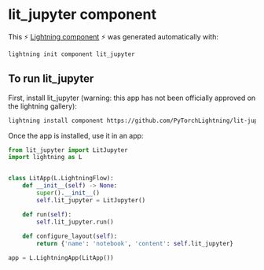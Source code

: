 # lit_jupyter component

This ⚡ [Lightning component](lightning.ai) ⚡ was generated automatically with:

```bash
lightning init component lit_jupyter
```

## To run lit_jupyter

First, install lit_jupyter (warning: this app has not been officially approved on the lightning gallery):

```bash
lightning install component https://github.com/PyTorchLightning/lit-jupyter
```

Once the app is installed, use it in an app:

```python
from lit_jupyter import LitJupyter
import lightning as L


class LitApp(L.LightningFlow):
    def __init__(self) -> None:
        super().__init__()
        self.lit_jupyter = LitJupyter()

    def run(self):
        self.lit_jupyter.run()
    
    def configure_layout(self):
        return {'name': 'notebook', 'content': self.lit_jupyter}

app = L.LightningApp(LitApp())

```
